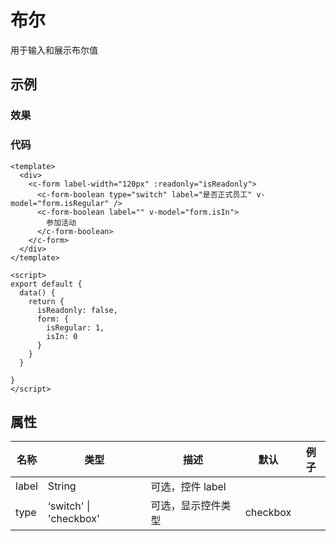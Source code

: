 # 布尔  
用于输入和展示布尔值

## 示例  

### 效果
<Demo>
  <BooleanDemo />
</Demo>

### 代码  
```vue
<template>
  <div>
    <c-form label-width="120px" :readonly="isReadonly"> 
      <c-form-boolean type="switch" label="是否正式员工" v-model="form.isRegular" />
      <c-form-boolean label="" v-model="form.isIn">
        参加活动
      </c-form-boolean>
    </c-form>
  </div>
</template>

<script>
export default {
  data() {
    return {
      isReadonly: false,
      form: {
        isRegular: 1,
        isIn: 0
      }
    }
  }

}
</script>

```

## 属性  
| 名称 | 类型 | 描述 | 默认 |  例子 |  
| ---- | ---- | ---- | ---- | ---- |
| label | String | 可选，控件 label |  | |  
| type | ‘switch' \| 'checkbox' | 可选，显示控件类型 | checkbox | |  


<Comment />